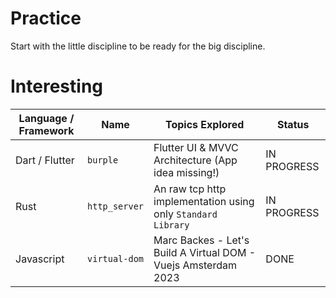 # Practice

Start with the little discipline to be ready for the big discipline.

# Interesting

| Language / Framework | Name          | Topics Explored                                                | Status      |
| -------------------- | ------------- | -------------------------------------------------------------- | ----------- |
| Dart / Flutter       | `burple`      | Flutter UI & MVVC Architecture (App idea missing!)             | IN PROGRESS |
| Rust                 | `http_server` | An raw tcp http implementation using only `Standard Library`   | IN PROGRESS |
| Javascript           | `virtual-dom` | Marc Backes - Let's Build A Virtual DOM - Vuejs Amsterdam 2023 | DONE        |
